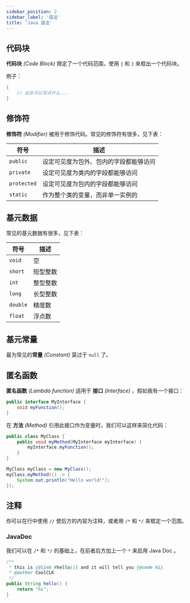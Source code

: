 ```yaml
---
sidebar_position: 2
sidebar_label: '语法'
title: 'Java 语法'
---
```


## 代码块

**代码块** *(Code Block)* 限定了一个代码范围，使用 `{` 和 `}` 来框出一个代码块。

例子：

```java
{
    // 此处可以写点什么...
}
```

## 修饰符

**修饰符** *(Modifier)* 被用于修饰代码。常见的修饰符有很多，见下表：

| 符号          | 描述                  |
|-------------|---------------------|
| `public`    | 设定可见度为包外、包内的字段都能够访问 |
| `private`   | 设定可见度为类内的字段都能够访问    |
| `protected` | 设定可见度为包内的字段都能够访问    |
| `static`    | 作为整个类的变量，而非单一实例的    |

## 基元数据

常见的基元数据有很多，见下表：

| 符号       | 描述   |
|----------|------|
| `void`   | 空    |
| `short`  | 短型整数 |
| `int`    | 整型整数 |
| `long`   | 长型整数 |
| `double` | 精度数  |
| `float`  | 浮点数  |

## 基元常量

最为常见的**常量** *(Constant)* 莫过于 `null` 了。

## 匿名函数

**匿名函数** *(Lambda function)* 适用于 **接口** *(Interface)* ，假如我有一个接口：

```java showLineNumbers
public interface MyInterface {
    void myFunction();
}
```

在 **方法** *(Method)* 引用此接口作为变量时，我们可以这样来简化代码：

```java showLineNumbers
public class MyClass {
    public void myMethod(MyInterface myInterface) {
        myInterface.myFunction();
    }
}

MyClass myClass = new MyClass();
myClass.myMethod(() -> {
    System.out.println("Hello world!");
});
```

## 注释

你可以在行中使用 `//` 使后方的内容为注释，或者用 `/*` 和 `*/` 来框定一个范围。

### JavaDoc

我们可以在 `/*` 和 `*/` 的基础上，在前者后方加上一个 `*` 来启用 Java Doc 。

```java showLineNumbers
/**
 * this is {@link #hello()} and it will tell you {@code hi}.
 * @author CoolCLK
 */
public String hello() {
    return "hi";
}
```